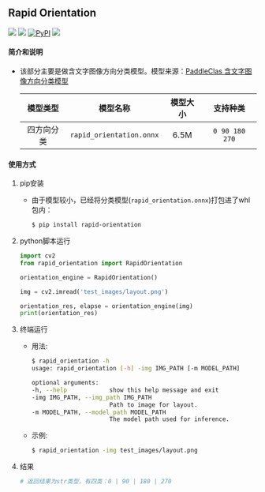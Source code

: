 ## Rapid Orientation
<p align="left">
    <a href=""><img src="https://img.shields.io/badge/Python->=3.7,<=3.10-aff.svg"></a>
    <a href=""><img src="https://img.shields.io/badge/OS-Linux%2C%20Win%2C%20Mac-pink.svg"></a>
    <a href="https://pypi.org/project/rapid-orientation/"><img alt="PyPI" src="https://img.shields.io/pypi/v/rapid-orientation"></a>
    <a href="https://pepy.tech/project/rapid-orientation"><img src="https://static.pepy.tech/personalized-badge/rapid-orientation?period=total&units=abbreviation&left_color=grey&right_color=blue&left_text=Downloads"></a>
</p>

#### 简介和说明
- 该部分主要是做含文字图像方向分类模型。模型来源：[PaddleClas 含文字图像方向分类模型](https://github.com/PaddlePaddle/PaddleClas/blob/177e4be74639c0960efeae2c5166d3226c9a02eb/docs/zh_CN/models/PULC/PULC_text_image_orientation.md)

    | 模型类型  |        模型名称         | 模型大小 |                           支持种类                           |
    |:---:|:---:|:---:|:---:|
    |   四方向分类   |   `rapid_orientation.onnx`   |  6.5M | `0 90 180 270`|

#### 使用方式
1. pip安装
   - 由于模型较小，已经将分类模型(`rapid_orientation.onnx`)打包进了whl包内：
        ```bash
        $ pip install rapid-orientation
        ```
2. python脚本运行
    ```python
    import cv2
    from rapid_orientation import RapidOrientation

    orientation_engine = RapidOrientation()

    img = cv2.imread('test_images/layout.png')

    orientation_res, elapse = orientation_engine(img)
    print(orientation_res)
    ```

3. 终端运行
   - 用法:
     ```bash
     $ rapid_orientation -h
     usage: rapid_orientation [-h] -img IMG_PATH [-m MODEL_PATH]

     optional arguments:
     -h, --help            show this help message and exit
     -img IMG_PATH, --img_path IMG_PATH
                           Path to image for layout.
     -m MODEL_PATH, --model_path MODEL_PATH
                           The model path used for inference.
     ```
   - 示例:
     ```bash
     $ rapid_orientation -img test_images/layout.png
     ```

4. 结果
    ```python
    # 返回结果为str类型，有四类：0 | 90 | 180 | 270
    ```
